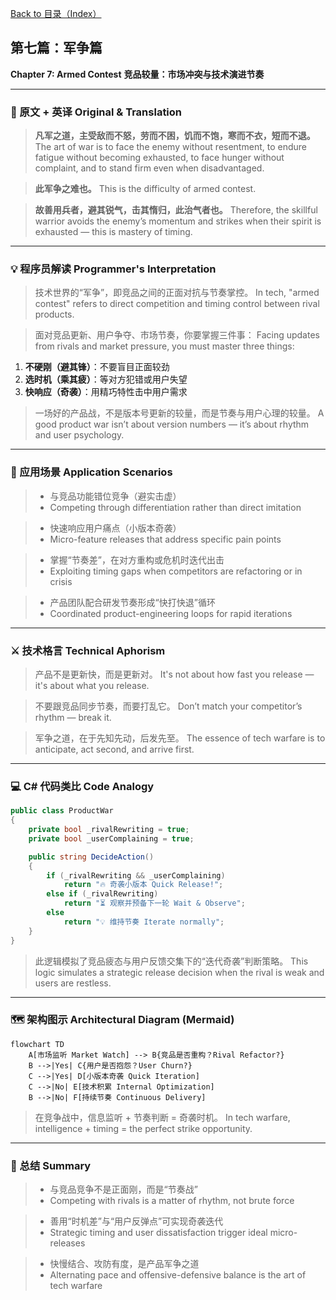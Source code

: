 [Back to 目录（Index）](https://github.com/uwspstar/The-Programmer-s-Art-of-War/blob/main/Index.md)

## 第七篇：军争篇

**Chapter 7: Armed Contest**
**竞品较量：市场冲突与技术演进节奏**

---

### 🏮 原文 + 英译 Original & Translation

> **凡军之道，主受敌而不怒，劳而不困，饥而不饱，寒而不衣，短而不退。**
> The art of war is to face the enemy without resentment, to endure fatigue without becoming exhausted, to face hunger without complaint, and to stand firm even when disadvantaged.

> **此军争之难也。**
> This is the difficulty of armed contest.

> **故善用兵者，避其锐气，击其惰归，此治气者也。**
> Therefore, the skillful warrior avoids the enemy’s momentum and strikes when their spirit is exhausted — this is mastery of timing.

---

### 💡 程序员解读 Programmer's Interpretation

> 技术世界的“军争”，即竞品之间的正面对抗与节奏掌控。
> In tech, "armed contest" refers to direct competition and timing control between rival products.

> 面对竞品更新、用户争夺、市场节奏，你要掌握三件事：
> Facing updates from rivals and market pressure, you must master three things:

1. **不硬刚（避其锋）**：不要盲目正面较劲
2. **选时机（乘其疲）**：等对方犯错或用户失望
3. **快响应（奇袭）**：用精巧特性击中用户需求

> 一场好的产品战，不是版本号更新的较量，而是节奏与用户心理的较量。
> A good product war isn’t about version numbers — it’s about rhythm and user psychology.

---

### 🧪 应用场景 Application Scenarios

> * 与竞品功能错位竞争（避实击虚）
> * Competing through differentiation rather than direct imitation

> * 快速响应用户痛点（小版本奇袭）
> * Micro-feature releases that address specific pain points

> * 掌握“节奏差”，在对方重构或危机时迭代出击
> * Exploiting timing gaps when competitors are refactoring or in crisis

> * 产品团队配合研发节奏形成“快打快退”循环
> * Coordinated product-engineering loops for rapid iterations

---

### ⚔️ 技术格言 Technical Aphorism

> 产品不是更新快，而是更新对。
> It's not about how fast you release — it's about what you release.

> 不要跟竞品同步节奏，而要打乱它。
> Don’t match your competitor’s rhythm — break it.

> 军争之道，在于先知先动，后发先至。
> The essence of tech warfare is to anticipate, act second, and arrive first.

---

### 💻 C# 代码类比 Code Analogy

```csharp
public class ProductWar
{
    private bool _rivalRewriting = true;
    private bool _userComplaining = true;

    public string DecideAction()
    {
        if (_rivalRewriting && _userComplaining)
            return "🔥 奇袭小版本 Quick Release!";
        else if (_rivalRewriting)
            return "⏳ 观察并预备下一轮 Wait & Observe";
        else
            return "💡 维持节奏 Iterate normally";
    }
}
```

> 此逻辑模拟了竞品疲态与用户反馈交集下的“迭代奇袭”判断策略。
> This logic simulates a strategic release decision when the rival is weak and users are restless.

---

### 🗺️ 架构图示 Architectural Diagram (Mermaid)

```mermaid
flowchart TD
    A[市场监听 Market Watch] --> B{竞品是否重构？Rival Refactor?}
    B -->|Yes| C{用户是否抱怨？User Churn?}
    C -->|Yes| D[小版本奇袭 Quick Iteration]
    C -->|No| E[技术积累 Internal Optimization]
    B -->|No| F[持续节奏 Continuous Delivery]
```

> 在竞争战中，信息监听 + 节奏判断 = 奇袭时机。
> In tech warfare, intelligence + timing = the perfect strike opportunity.

---

### 📌 总结 Summary

> * 与竞品竞争不是正面刚，而是“节奏战”
> * Competing with rivals is a matter of rhythm, not brute force

> * 善用“时机差”与“用户反弹点”可实现奇袭迭代
> * Strategic timing and user dissatisfaction trigger ideal micro-releases

> * 快慢结合、攻防有度，是产品军争之道
> * Alternating pace and offensive-defensive balance is the art of tech warfare
